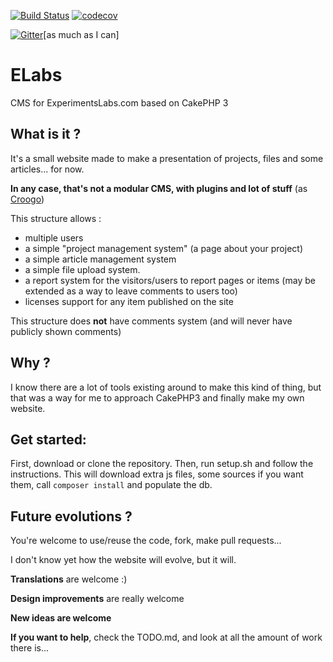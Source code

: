 [![Build Status](https://travis-ci.org/el-cms/elabs.svg?branch=master)](https://travis-ci.org/el-cms/elabs)
[![codecov](https://codecov.io/gh/el-cms/elabs/branch/master/graph/badge.svg)](https://codecov.io/gh/el-cms/elabs)

[![Gitter](https://badges.gitter.im/elabs-cms/Lobby.svg)](https://gitter.im/elabs-cms/Lobby?utm_source=badge&utm_medium=badge&utm_campaign=pr-badge)[as much as I can]

# ELabs
CMS for ExperimentsLabs.com based on CakePHP 3

## What is it ?
It's a small website made to make a presentation of projects, files and some articles... for now.

**In any case, that's not a modular CMS, with plugins and lot of stuff** (as [Croogo](http://croogo.org))

This structure allows :

  - multiple users
  - a simple "project management system" (a page about your project)
  - a simple article management system
  - a simple file upload system.
  - a report system for the visitors/users to report pages or items (may be extended as a way to leave comments to users too)
  - licenses support for any item published on the site

This structure does **not** have comments system (and will never have publicly shown comments)

## Why ?

I know there are a lot of tools existing around to make this kind of thing, but 
that was a way for me to approach CakePHP3 and finally make my own website.

## Get started:
First, download or clone the repository. Then, run setup.sh and follow the instructions. This will download extra js files, some sources if you want them, call `composer install` and populate the db.

## Future evolutions ?
You're welcome to use/reuse the code, fork, make pull requests...

I don't know yet how the website will evolve, but it will.

**Translations** are welcome :)

**Design improvements** are really welcome

**New ideas are welcome**

**If you want to help**, check the TODO.md, and look at all the amount of work there is...
